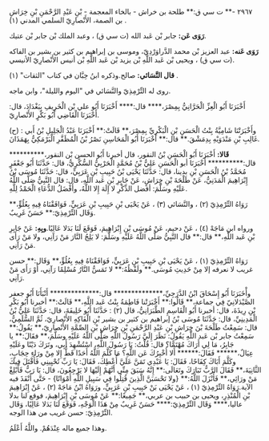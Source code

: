 ٢٩٦٧ -** ت سي ق:** طلحة بن خراش - بالخاء المعجمة - بْنِ عَبْدِ الرَّحْمَنِ بْنِ خِرَاشِ بن الصمة، الأَنْصارِيّ السلمي المدني (١) .

**رَوَى عَن:** جابر بْن عَبد الله (ت سي ق) ، وعبد الملك بْن جابر بْن عتيك.

**رَوَى عَنه:** عبد العزيز بْن محمد الدَّراوَرْدِيّ، وموسى بن إبراهيم بن كثير بن بشير بن الفاكه (ت سي ق) ، ويحيى بْن عَبد اللَّهِ بْن يزيد بْن عَبد اللَّهِ بْن أنيس الأَنْصارِيّ الأنيسي.

**قال النَّسَائي:** صالح.وذكره ابنُ حِبَّان في كتاب "الثقات" (١) .

روى له التِّرْمِذِيّ والنَّسَائي في "اليوم والليلة"، وابن ماجه.

أَخْبَرَنَا أَبُو الْعِزِّ الْحَرَّانِيُّ بِمِصْرَ،**** قال:**** أَخْبَرَنَا أَبُو علي بْن الْخَرِيفِ بِبَغْدَادَ، قال: أَخْبَرَنَا الْقَاضِي أَبُو بَكْرٍ الأَنْصارِيّ.

(ح) : وأَخْبَرَتْنَا شَامِيَّةُ بِنْتُ الْحَسَنِ بْنِ الْبَكْرِيِّ بِمِصْرَ،** قَالَتْ:** أَخْبَرَنَا عَبْدُ الْجَلِيلِ بْنُ أَبي غَالِبِ بْنِ مَنْدَوَيْهِ بِدِمَشْقَ.** قال:** أَخْبَرَنَا أَبُو الْمَحَاسِنِ نَصْرُ بْنُ الْمُظَفَّرِ الْبَرْمَكِيُّ بِهَمَذَانَ.

**قَالا:** أَخْبَرَنَا أَبُو الْحَسَنِ بْنُ النقور، قال أخبرنا أَبُو الحسن بْن النقور،********** قال:********** أَخْبَرَنَا أبو الْحَسَنِ عَلِيُّ بْنُ مُحَمَّدٍ الْحَرْبِيُّ السُّكَّرِيُّ، قال: حَدَّثَنَا أَبُو جَعْفَرٍ مُحَمَّدُ بْنُ الْحَسَنِ بْنِ بدينا، قال: حَدَّثَنَا يَحْيَى بْنُ حَبِيبِ بْنِ عَرَبِيٍّ، قال: حَدَّثَنَا مُوسَى بْنُ إِبْرَاهِيمَ الْمَدَنِيُّ، عَنْ طَلْحَةَ بْنِ خِرَاشٍ، عَنْ جَابِرِ بْنِ عَبد اللَّهِ، قال: قال النَّبِيُّ صَلَّى اللَّهُ عَلَيْهِ وسَلَّمَ: أفضل الذِّكْرِ لا إِلَهَ إِلا اللَّهُ، وأَفْضَلُ الدُّعَاءِ الْحَمْدُ لِلَّهِ.

رَوَاهُ التِّرْمِذِيّ (٢) ، والنَّسَائي (٣) ، عَنْ يَحْيَى بْنِ حَبِيبِ بْنِ عَرَبِيٍّ، فَوَافَقْنَاهُ فِيهِ بِعُلُوٍّ،** وَقَال التِّرْمِذِيّ:** حَسَنٌ غَرِيبٌ.

ورواه ابن مَاجَهْ (٤) ، عَنْ دحيم، عَنْ مُوسَى بْنِ إِبْرَاهِيمَ، فَوَقَعَ لَنَا بَدَلا عَالِيًا.**وبِهِ:** عَنْ جَابِرِ بْنِ عَبد اللَّهِ،** قال:** قال النَّبِيُّ صَلَّى اللَّهُ عَلَيْهِ وسَلَّمَ: لا يَلِجُ النَّارَ مَنْ رَآنِي، ولا مَنْ رَأَى مَنْ رَآنِي.

رَوَاهُ التِّرْمِذِيّ (١) ، عَنْ يَحْيَى بْنِ حَبِيبِ بْنِ عَرَبِيٍّ، فَوَافَقْنَاهُ فِيهِ بِعُلُوٍّ،** وَقَال:** حسن غريب لا نعرفه إلا مِنْ حَدِيثِ مُوسَى.** ولَفْظُهُ:** لا تَمَسُّ النَّارُ مُسْلِمًا رَآنِي، أَوْ رَأَى مَنْ رَآنِي.

وأْخَبَرَنَا أَبُو إِسْحَاقَ ابْنُ الدَّرَجِيِّ،************** قال:************** أَنْبَأَنَا أَبُو جعفر الصَّيْدَلانِيّ فِي جماعة،** قَالُوا:** أَخْبَرَتْنا فَاطِمَةُ بِنْتُ عَبد اللَّهِ،** قَالَتْ:** أخبرنا أَبُو بَكْرِ بْنِ رِيذَةَ، قال: أخبرنا أَبُو الْقَاسِمِ الطَّبَرَانِيُّ، قال (٢) : حَدَّثَنَا أَبُو خَلِيفَةَ، قال: حَدَّثَنَا عَلِيُّ بْنُ الْمَدِينِيِّ، قال: حَدَّثَنَا مُوسَى بْنُ إبراهيم بن كثير بن بشير بْنِ الْفَاكِهِ الأَنْصارِيّ، ثُمَّ السُّلَمِيُّ، قال: سَمِعْتُ طَلْحَةَ بْنَ خِرَاشِ بْنِ عَبْدِ الرَّحْمَنِ بْنِ خِرَاشِ بْنِ الصِّمَّةِ الأَنْصارِيّ،** يَقُولُ:** سَمِعْتُ جابر بْن عَبد اللَّهِ يَقُولُ: نَظَرَ إِلَيَّ رَسُولُ اللَّهِ صَلَّى اللَّهُ عَلَيْهِ وسَلَّمَ،** فقَالَ:** يا جَابِرُ، مَا لِي أَرَاكَ مُهْتَمًّا؟ قال: قُلْتُ: يَا رَسُولَ اللَّهِ، اسْتُشْهِدَ أَبِي، وتَرَكَ دَيْنًا وعَلَيْهِ عِيَالٌ،****** فَقَالَ:****** أَلا أُخْبِرُكَ عَن اللَّهِ؟ مَا كَلَّمَ اللَّهُ أَحَدًا قَطُّ إِلا مِنْ ورَاءِ حِجَابٍ، وكَلَّمَ أَبَاكَ كِفَاحًا، فَقَالَ: يَا عَبْدِي تَمَنَّ عَلَيَّ أُعْطِكَ، فَقَالَ: يَا رَبِّ تُحْيِينِي فَأُقْتَلَ فِيكَ الثَّانِيَةَ،** فَقَالَ الرَّبُّ تَبَارَكَ وتَعَالَى:** إِنَّهُ سَبَقَ مِنِّي أَنَّهُمْ إِلَيْهَا لا يَرْجِعُونَ، قال: يَا رَبُّ فَأَبْلِغْ مَنْ ورَائِي،** فَأَنْزَلَ اللَّهُ:** {ولا تَحْسَبَنَّ الَّذِينَ قُتِلُوا فِي سَبِيلِ اللَّهِ أَمْوَاتًا} - حَتَّى أَنْفَذَ فيه الآية.رَوَاهُ التِّرْمِذِيّ (١) ، عَنْ يَحْيَى بَنْ حَبِيبِ بْنِ عَرَبِيٍّ، ورَوَاهُ ابْنُ مَاجَهْ (٢) ، عَنْ إِبْرَاهِيمَ بْنِ الْمُنْذِرِ، ويحيى بن حبيب بن عربي،** جَمِيعًا:** عَنْ مُوسَى بْنِ إِبْرَاهِيمَ، فوقع لنا بدلا عاليا،**** وَقَال التِّرْمِذِيّ:**** حَسَنٌ غَرِيبٌ مِنْ هَذَا الْوَجْهِ، فَوَقَعَ لَنَا بَدَلا عَالِيًا، وَقَال التِّرْمِذِيّ: حسن غريب من هذا الوجه.

وهذا جميع ماله عِنْدَهُمْ. واللَّهُ أَعْلَمُ.